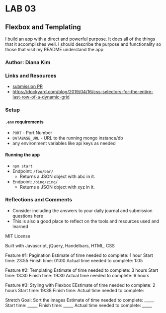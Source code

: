 # LAB 03

## Flexbox and Templating

I build an app with a direct and powerful purpose. It does all of the things that it accomplishes well. I should describe the purpose and functionality so those that visit my README understand the app

### Author: Diana Kim

### Links and Resources
* [submission PR](http://xyz.com)
* https://dockyard.com/blog/2019/04/16/css-selectors-for-the-entire-last-row-of-a-dynamic-grid

### Setup

#### `.env` requirements
* `PORT` - Port Number
* `DATABASE_URL` - URL to the running mongo instance/db
* any environment variables like api keys as needed

#### Running the app
* `npm start`
* Endpoint: `/foo/bar/`
  * Returns a JSON object with abc in it.
* Endpoint: `/bing/zing/`
  * Returns a JSON object with xyz in it.

### Reflections and Comments

* Consider including the answers to your daily journal and submission questions here
* This is also a good place to reflect on the tools and resources used and learned

MIT License

Built with Javascript, jQuery, Handelbars, HTML, CSS

Feature #1: Pagination
Estimate of time needed to complete: 1 hour
Start time: 23:55
Finish time: 01:00
Actual time needed to complete: 1:05


Feature #2: Templating
Estimate of time needed to complete: 3 hours
Start time: 13:30
Finish time: 19:30
Actual time needed to complete: 6 hours


Feature #3: Styling with Flexbox
EEstimate of time needed to complete: 2 hours
Start time: 19:38
Finish time: 
Actual time needed to complete: 


Stretch Goal: Sort the images
Estimate of time needed to complete: _____
Start time: _____
Finish time: _____
Actual time needed to complete: _____
